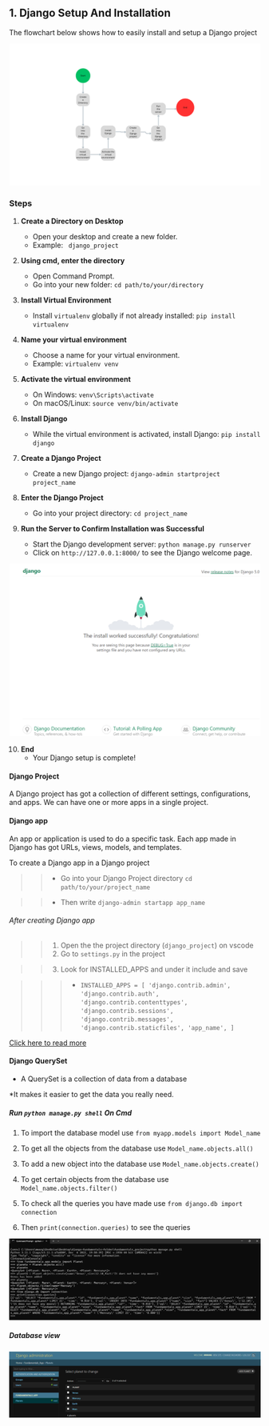 ## 1. Django Setup And Installation

The flowchart below shows how to easily install and setup a Django project

![flowchart](static/images/django-flowchart.png)

### Steps



1. **Create a Directory on Desktop**
   - Open your desktop and create a new folder.
   - Example: ` django_project`

2. **Using cmd, enter the directory**
   - Open Command Prompt.
   - Go into your new folder: `cd path/to/your/directory`

3. **Install Virtual Environment**
   - Install `virtualenv` globally if not already installed: `pip install virtualenv`
  

4. **Name your virtual environment**
   - Choose a name for your virtual environment.
   - Example: `virtualenv venv`

5. **Activate the virtual environment**
   - On Windows: `venv\Scripts\activate`
   - On macOS/Linux: `source venv/bin/activate`

6. **Install Django**
   - While the virtual environment is activated, install Django: `pip install django`

7. **Create a Django Project**
   - Create a new Django project: `django-admin startproject project_name`

8. **Enter the Django Project**
   - Go into your project directory: `cd project_name`

9. **Run the Server to Confirm Installation was Successful**
   - Start the Django development server: `python manage.py runserver`
   - Click on `http://127.0.0.1:8000/` to see the Django welcome page.

  ![alt text](static/images/django-success.png) 

10. **End**
    - Your Django setup is complete!




#### Django Project 

A Django project has got a collection of different settings, configurations, and apps. We can have one or more apps in a single project.

#### Django app
An app or application is used to do a specific task. Each app made in Django has got URLs, views, models, and templates.


To create a Django app in a Django project
>> * Go into your Django Project directory  `cd path/to/your/project_name`

>> * Then write `django-admin startapp app_name`

###### After creating Django app
>> 1. Open the the project directory (`django_project`) on vscode 
>> 2. Go to `settings.py` in the project

>> 3. Look for INSTALLED_APPS and under it include and save


>>>* ` INSTALLED_APPS = [
    'django.contrib.admin',
    'django.contrib.auth',
    'django.contrib.contenttypes',
    'django.contrib.sessions',
    'django.contrib.messages',
    'django.contrib.staticfiles',
    'app_name',
] `

[Click here to read more](https://www.cloudwithdjango.com/django-understanding-the-concept-of-a-django-app/)



#### Django QuerySet


* A QuerySet is a collection of data from a database

*It makes it easier to get the data you really need.


##### Run  `python manage.py shell` On Cmd


1. To import the database model use `from myapp.models import Model_name`

2. To get all the objects from the database use `Model_name.objects.all()`

3. To add a new object into the database use `Model_name.objects.create()`

4. To get certain objects from the database use `Model_name.objects.filter()`

5. To check all the queries you have made use `from django.db import connection`

6. Then `print(connection.queries)` to see the queries



![Orm queries](static/images/shell.py.png)


##### Database view

![database](static/images/database.py.png)


